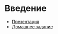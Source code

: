 # Введение

  * [Презентация](http://yadi.sk/d/6f0-3_xg00y8U)
  * [Домашнее задание](https://github.com/cripi-javascript/dz-1-introduction)